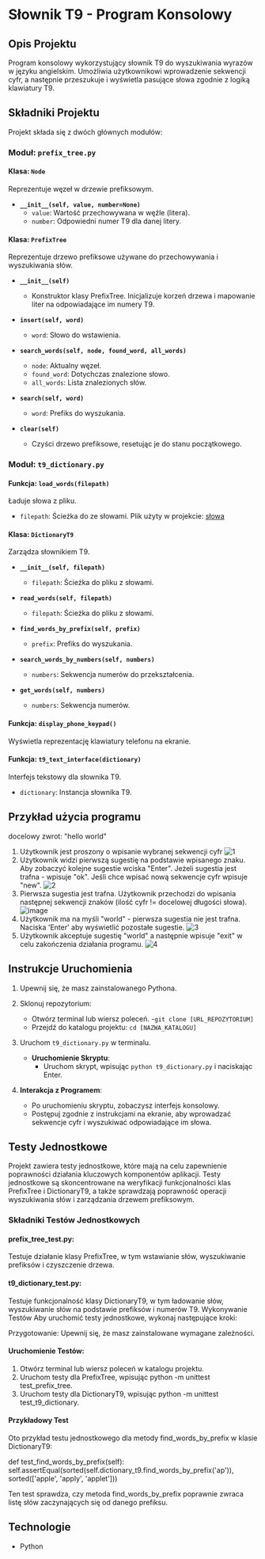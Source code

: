 # Słownik T9 - Program Konsolowy

## Opis Projektu
Program konsolowy wykorzystujący słownik T9 do wyszukiwania wyrazów w języku angielskim. Umożliwia użytkownikowi wprowadzenie sekwencji cyfr, a następnie przeszukuje i wyświetla pasujące słowa zgodnie z logiką klawiatury T9.

## Składniki Projektu

Projekt składa się z dwóch głównych modułów:

### Moduł: `prefix_tree.py`

#### Klasa: `Node`
Reprezentuje węzeł w drzewie prefiksowym.

- **`__init__(self, value, number=None)`**
  - `value`: Wartość przechowywana w węźle (litera).
  - `number`: Odpowiedni numer T9 dla danej litery.

#### Klasa: `PrefixTree`
Reprezentuje drzewo prefiksowe używane do przechowywania i wyszukiwania słów.

- **`__init__(self)`**
  - Konstruktor klasy PrefixTree. Inicjalizuje korzeń drzewa i mapowanie liter na odpowiadające im numery T9.
  
- **`insert(self, word)`**
  - `word`: Słowo do wstawienia.
  
- **`search_words(self, node, found_word, all_words)`**
  - `node`: Aktualny węzeł.
  - `found_word`: Dotychczas znalezione słowo.
  - `all_words`: Lista znalezionych słów.

- **`search(self, word)`**
  - `word`: Prefiks do wyszukania.

- **`clear(self)`**
  - Czyści drzewo prefiksowe, resetując je do stanu początkowego.

### Moduł: `t9_dictionary.py`

#### Funkcja: `load_words(filepath)`
Ładuje słowa z pliku.
- `filepath`: Ścieżka do ze słowami. Plik użyty w projekcie: [słowa](https://www.mit.edu/~ecprice/wordlist.10000)

#### Klasa: `DictionaryT9`
Zarządza słownikiem T9.

- **`__init__(self, filepath)`**
  - `filepath`: Ścieżka do pliku z słowami.

- **`read_words(self, filepath)`**
  - `filepath`: Ścieżka do pliku z słowami.

- **`find_words_by_prefix(self, prefix)`**
  - `prefix`: Prefiks do wyszukania.

- **`search_words_by_numbers(self, numbers)`**
  - `numbers`: Sekwencja numerów do przekształcenia.

- **`get_words(self, numbers)`**
  - `numbers`: Sekwencja numerów.

#### Funkcja: `display_phone_keypad()`
Wyświetla reprezentację klawiatury telefonu na ekranie.

#### Funkcja: `t9_text_interface(dictionary)`
Interfejs tekstowy dla słownika T9.
- `dictionary`: Instancja słownika T9.

## Przykład użycia programu
docelowy zwrot: "hello world" 
1. Użytkownik jest proszony o wpisanie wybranej sekwencji cyfr
   ![1](https://github.com/majowyporanek/python_2023/assets/80955254/98b436d6-2e02-4436-9955-c83b1cb07d64)
2. Użytkownik widzi pierwszą sugestię na podstawie wpisanego znaku. Aby zobaczyć kolejne sugestie wciska "Enter". Jeżeli sugestia jest trafna - wpisuje "ok". Jeśli chce wpisać nową sekwencje cyfr wpisuje "new".
   ![2](https://github.com/majowyporanek/python_2023/assets/80955254/201a1978-1d25-4978-8cee-9c5f4f45a3ff)
3. Pierwsza sugestia jest trafna. Użytkownik przechodzi do wpisania następnej sekwencji znaków (ilość cyfr != docelowej długości słowa).
   ![image](https://github.com/majowyporanek/python_2023/assets/80955254/20796bb2-4ce3-4996-b0c4-e5869b94d8ad)
4. Użytkownik ma na myśli "world" - pierwsza sugestia nie jest trafna. Naciska 'Enter' aby wyświetlić pozostałe sugestie.
   ![3](https://github.com/majowyporanek/python_2023/assets/80955254/de16f97a-a23c-4292-9563-32ad98376916)
5. Użytkownik akceptuje sugestię "world" a następnie wpisuje "exit" w celu zakończenia działania programu.
   ![4](https://github.com/majowyporanek/python_2023/assets/80955254/999fd34c-6819-4078-bcd7-2ba6ff292cc7)

## Instrukcje Uruchomienia
1. Upewnij się, że masz zainstalowanego Pythona.
2. Sklonuj repozytorium:
      - Otwórz terminal lub wiersz poleceń.
      -`git clone [URL_REPOZYTORIUM]`
      - Przejdź do katalogu projektu: `cd [NAZWA_KATALOGU]`
4. Uruchom `t9_dictionary.py` w terminalu.
   - **Uruchomienie Skryptu**:
      - Uruchom skrypt, wpisując `python t9_dictionary.py` i naciskając Enter.

5. **Interakcja z Programem**:
   - Po uruchomieniu skryptu, zobaczysz interfejs konsolowy.
   - Postępuj zgodnie z instrukcjami na ekranie, aby wprowadzać sekwencje cyfr i wyszukiwać odpowiadające im słowa.

## Testy Jednostkowe

Projekt zawiera testy jednostkowe, które mają na celu zapewnienie poprawności działania kluczowych komponentów aplikacji. Testy jednostkowe są skoncentrowane na weryfikacji funkcjonalności klas PrefixTree i DictionaryT9, a także sprawdzają poprawność operacji wyszukiwania słów i zarządzania drzewem prefiksowym.

### Składniki Testów Jednostkowych
#### prefix_tree_test.py:
Testuje działanie klasy PrefixTree, w tym wstawianie słów, wyszukiwanie prefiksów i czyszczenie drzewa.
#### t9_dictionary_test.py:
Testuje funkcjonalność klasy DictionaryT9, w tym ładowanie słów, wyszukiwanie słów na podstawie prefiksów i numerów T9.
Wykonywanie Testów
Aby uruchomić testy jednostkowe, wykonaj następujące kroki:

Przygotowanie: Upewnij się, że masz zainstalowane wymagane zależności.

#### Uruchomienie Testów:

1. Otwórz terminal lub wiersz poleceń w katalogu projektu.
2. Uruchom testy dla PrefixTree, wpisując python -m unittest test_prefix_tree.
3. Uruchom testy dla DictionaryT9, wpisując python -m unittest test_t9_dictionary.

#### Przykładowy Test
Oto przykład testu jednostkowego dla metody find_words_by_prefix w klasie DictionaryT9:

def test_find_words_by_prefix(self):
    self.assertEqual(sorted(self.dictionary_t9.find_words_by_prefix('ap')), sorted(['apple', 'apply', 'applet']))

Ten test sprawdza, czy metoda find_words_by_prefix poprawnie zwraca listę słów zaczynających się od danego prefiksu.

## Technologie
   - Python

